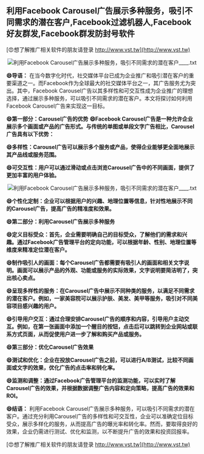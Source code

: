 ## **利用Facebook Carousel广告展示多种服务，吸引不同需求的潜在客户,Facebook过滤机器人,Facebook好友群发,Facebook群发防封号软件**

[😍想了解推广相关软件的朋友请登录 http://www.vst.tw](http://www.vst.tw)

 <center><img src="https://vst.tw/MP4/tuiguang/png/0.png" alt="利用Facebook Carousel广告展示多种服务，吸引不同需求的潜在客户____.txt"></center>

**😄导语：**
在当今数字化时代，社交媒体平台已成为企业推广和吸引潜在客户的重要渠道之一。而Facebook作为全球最大的社交媒体平台之一，其广告服务尤为突出。其中，Facebook Carousel广告以其多样性和可交互性成为企业推广的理想选择，通过展示多种服务，可以吸引不同需求的潜在客户。本文将探讨如何利用Facebook Carousel广告来实现这一目标。

**😄第一部分：Carousel广告的优势**
**😄Facebook Carousel广告是一种允许企业展示多个画面或产品的广告形式。与传统的单图或单段文字广告相比，Carousel广告具有以下优势：**

**😄多样性：Carousel广告可以展示多个服务或产品，使得企业能够更全面地展示其产品线或服务范围。**

**😄可交互性：用户可以通过滑动或点击浏览Carousel广告中的不同画面，提供了更加丰富的用户体验。**

 <center><img src="https://vst.tw/MP4/tuiguang/png/4.png" alt="利用Facebook Carousel广告展示多种服务，吸引不同需求的潜在客户____.txt"></center>

**😄个性化定制：企业可以根据用户的兴趣、地理位置等信息，针对性地展示不同的Carousel广告，提高广告的精准度和效果。**

**😄第二部分：利用Carousel广告展示多种服务**

**😄定义目标受众：首先，企业需要明确自己的目标受众，了解他们的需求和兴趣。通过Facebook广告管理平台的定向功能，可以根据年龄、性别、地理位置等维度来精准定位潜在客户。**

**😄制作吸引人的画面：每个Carousel广告都需要有吸引人的画面和相关文字说明。画面可以展示产品的外观、功能或服务的实际效果，文字说明要简洁明了，突出核心卖点。**

**😄呈现多样性的服务：在Carousel广告中展示不同种类的服务，以满足不同需求的潜在客户。例如，一家美容院可以展示护肤、美发、美甲等服务，吸引对不同美容项目感兴趣的用户。**

**😄引导用户交互：通过合理安排Carousel广告的顺序和内容，引导用户主动交互。例如，在第一张画面中添加一个醒目的按钮，点击后可以跳转到企业网站或联系方式页面，从而促使用户进一步了解和购买产品或服务。**

**😄第三部分：优化Carousel广告效果**

**😄测试和优化：企业在投放Carousel广告之前，可以进行A/B测试，比较不同画面或文字的效果，优化广告的点击率和转化率。**

**😄监测和调整：通过Facebook广告管理平台的监测功能，可以实时了解Carousel广告的效果，并根据数据调整广告内容和定向策略，提高广告的效果和ROI。**

**😄结语：**
利用Facebook Carousel广告展示多种服务，可以吸引不同需求的潜在客户。通过充分利用Carousel广告的多样性和可交互性，企业可以准确定位目标受众，展示多样化的服务，从而提高广告的曝光率和转化率。然而，要取得良好的效果，企业仍需进行测试、优化和监测，以不断提升广告的效果和投资回报率。

[😍想了解推广相关软件的朋友请登录 http://www.vst.tw](http://www.vst.tw)



